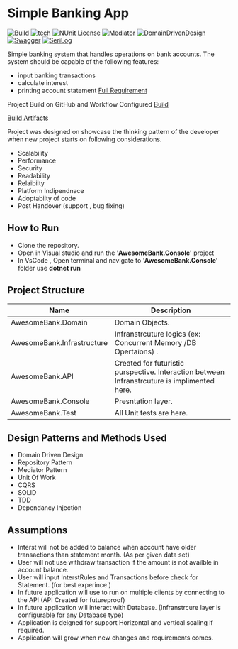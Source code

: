 # Simple Banking App
[![Build](https://github.com/genuinecode-git/AwesomeBank/actions/workflows/dotnet-desktop.yml/badge.svg?branch=master)](https://github.com/genuinecode-git/AwesomeBank/actions/workflows/dotnet-desktop.yml) [![tech](https://img.shields.io/badge/powredby-.netcore-purple.svg)](https://dotnet.microsoft.com/en-us/download) [![NUnit License](https://img.shields.io/badge/powredby-NUnit-green.svg)](https://nunit.org/) [![Mediator](https://img.shields.io/badge/powredby-MediatR-blue.svg)](https://www.nuget.org/packages/mediatr/) [![DomainDrivenDesign](https://img.shields.io/badge/powredby-DDD-red.svg)](https://en.wikipedia.org/wiki/Domain-driven_design) [![Swagger](https://img.shields.io/badge/powredby-swagger-gree.svg)](https://swagger.io/) [![SeriLog](https://img.shields.io/badge/powredby-serilog-orange.svg)](https://serilog.net/)


Simple banking system that handles operations on bank accounts. The system should be capable of the following features:
- input banking transactions
- calculate interest
- printing account statement
[Full Requirement](https://github.com/genuinecode-git/AwesomeBank/blob/dev/BankAccountQ.md)


Project Build on GitHub and Workflow Configured [Build](https://github.com/genuinecode-git/AwesomeBank/actions)

[Build Artifacts](https://github.com/genuinecode-git/AwesomeBank/releases)

Project was designed on showcase the thinking pattern of the developer when new project starts on following considerations.
- Scalability
- Performance
- Security
- Readability
- Relaibilty
- Platform Indipendnace
- Adoptabilty of code
- Post Handover (support , bug fixing)


## How to Run

- Clone the repository.
- Open in Visual studio and run the **'AwesomeBank.Console'** project
- In VsCode , Open terminal and navigate to **'AwesomeBank.Console'** folder use **dotnet run**


## Project Structure
| Name      | Description |
| ----------- | ----------- |
| AwesomeBank.Domain      | Domain Objects.       |
| AwesomeBank.Infrastructure   | Infranstrcuture logics (ex: Concurrent Memory /DB Opertaions) .       |
|AwesomeBank.API| Created for futuristic purspective. Interaction between Infranstrcuture is implimented here. |
|AwesomeBank.Console| Presntation layer. |
|AwesomeBank.Test| All Unit tests are here.|

## Design Patterns and Methods Used
- Domain Driven Design
- Repository Pattern
- Mediator Pattern
- Unit Of Work
- CQRS
- SOLID
- TDD
- Dependancy Injection

## Assumptions
- Interst will not be added to balance when account have older transactions than statement month. (As per given data set)
- User will not use withdraw transaction if the amount is not availble in account balance.
- User will input InterstRules and Transactions before check for Statement. (for best experince )
- In future application will use to run on multiple clients by connecting to the API (API Created for futureproof)
- In future application will interact with Database. (Infranstrcure layer is configurable for any Database type)
- Application is deigned for support Horizontal and vertical scaling if required.
- Application will grow when new changes and requirements comes.
